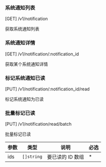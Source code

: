 ### 系统通知列表

[GET] /v1/notification

获取系统通知列表

### 系统通知详情

[GET] /v1/notification/:notification_id

获取某个系统通知详情

### 标记系统通知已读

[PUT] /v1/notification/:notification_id/read

标记系统通知为已读

### 批量标记已读

[PUT] /v1/notification/read/batch

批量标记已读

| 参数 | 类型       | 说明             | 必选 |
| ---- | ---------- | ---------------- | ---- |
| ids  | `[]string` | 要已读的 ID 数组 | \*   |
